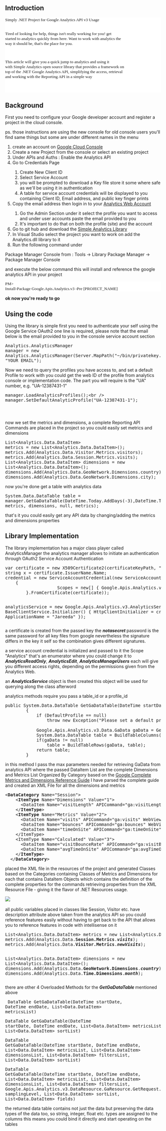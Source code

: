 
<h2>Introduction</h2><pre style="font-family: Consolas; font-size: 10pt; background-color: white;">Simply .NET Project for Google Analytics API v3 Usage
 
Tired of looking for help, things isn't really working for you! get started to analytics quickly from here.
Want to work with analytics the way it should be, that's the place for you.
 
This article will give you a quick jump to analytics and using it with Simple Analytics open source library that provides a framework on top of the .NET Google Analytics API, simplifying the access, retrieval and working with the Reporting API in a simple way 
 
</pre><h2>Background</h2><p>
        First you need to configure your Google developer account and register a project in the cloud console.</p><p>ps. those instructions are using the new console for old console users you'll find same things but some are under different names in the menu </p><ol><li> create an account on <a href="https://cloud.google.com/console/project">Google Cloud Console</a>  </li><li>Create a new Project from the console or select an existing project </li><li>Under APIs and Auths : Enable the Analytics API </li><li>Go to Credentials Page </li><ol><li>Create New Client ID </li><li>Select Service Account</li><li>you will be prompted to download a Key file store it some where safe as we'll be using it in authentication</li><li>A table for service account credentials will be displayed to you containing Client ID, Email address, and public key finger prints</li></ol><li>Copy the email address then login in to your <a href="http://www.google.com/analytics">Analytics Web Account</a> </li><ol><li> Go the Admin Section under it select the profile you want to access  and under user accounts paste the email provided to you </li><li> It's important to do that on both the profile (site) and the account  </li></ol><li>Go to git hub and download the <a href="https://github.com/rmostafa/DotNetAnalyticsAPI">Simple Analytics Library</a>  </li><li>In Visual Studio select the project you want to work on add the Analytics.dll library  to it</li><li>Run the following command under    </li></ol>Package Manager Console from : Tools -&gt; Library Package Manager -&gt; Package Manager Console <p>and execute the below command this will install and reference the google analytics API in your project </p><pre style="font-family: Consolas; font-size: 10pt; background-color: white;">PM&gt; Install-Package Google.Apis.Analytics.v3 -Pre [PROJECT_NAME] </pre><p><strong> ok now you're ready to go</strong> </p><h2>Using the code  </h2><p>
        Using the library is simple first you need to authenticate your self using the Google Service OAuth2 one line is required, please note that the email below is the email provided to you in the console service account section </p><pre lang="C#">Analytics.AnalyticsManager manager = new Analytics.AnalyticsManager(Server.MapPath(&quot;~/bin/privatekey.p12&quot;), &quot;YOUR_EMAIL&quot;); </pre><p>Now we need to query the profiles you have access to, and set a default Profile to work with you could get the web ID of the profile from analytics console or implementation code. The part you will require is the "UA" number, e.g. "UA-12387431-1"  </p>
<pre lang="C#">manager.LoadAnalyticsProfiles();&lt;br /&gt;
manager.SetDefaultAnalyticProfile(&quot;UA-12387431-1&quot;);
</pre>

<span style="color: black; font-family: Consolas, 'Courier New', Courier, mono; font-size: 9pt; white-space: pre;"> </span><span style="color: black; font-family: Consolas, 'Courier New', Courier, mono; font-size: 9pt; white-space: pre;"> </span> <p>now we set the metrics and dimensions, a complete Reporting API Commands are placed in the project so you could easily set  metrics and dimensions </p><pre lang="C#">List&lt;Analytics.Data.DataItem&gt; metrics = new List&lt;Analytics.Data.DataItem&gt;();
metrics.Add(Analytics.Data.Visitor.Metrics.visitors);
metrics.Add(Analytics.Data.Session.Metrics.visits);
List&lt;Analytics.Data.DataItem&gt; dimensions = new List&lt;Analytics.Data.DataItem&gt;();
dimensions.Add(Analytics.Data.GeoNetwork.Dimensions.country);
dimensions.Add(Analytics.Data.GeoNetwork.Dimensions.city);  </pre><p>now you're done get a table with analytics data  </p><pre lang="C++">System.Data.DataTable table = manager.GetGaDataTable(DateTime.Today.AddDays(-3),DateTime.Today, metrics, dimensions, null, metrics); </pre><p> that's it you could easily get any API data by changing/adding the metrics and dimensions properties </p><h2>



</h2><h2>Library Implementation </h2><p>The library implementation has a major class player called AnalyticsManager the analytics manager allows to initiate an authentication through OAuth2 Service Account Authentication</p><pre lang="C#">var certificate = new X509Certificate2(certificateKeyPath, &quot;notasecret&quot;, X509KeyStorageFlags.Exportable);
string x = certificate.IssuerName.Name;
credential = new ServiceAccountCredential(new ServiceAccountCredential.Initializer(apiEmail)
    {
                    Scopes = new[] { Google.Apis.Analytics.v3.AnalyticsService.Scope.Analytics }
        }.FromCertificate(certificate));

analyticsService = new Google.Apis.Analytics.v3.AnalyticsService(new BaseClientService.Initializer()
    {
            HttpClientInitializer = credential,
                    ApplicationName = &quot;Jareeda&quot;
        });
</pre>
<p> a certificate is created from the passed key the <strong><em>notasecret</em> </strong> password is the same password for all key files from google nevertheless the signature differs in the key it self so the combination gives different signatures.</p><p> a service account credential is initialized and passed to it the Scope &quot;Analytics&quot; that's an enumerator where you could change it to <strong><em>AnalyticsReadOnly</em></strong>, <strong><em>AnalyticsEdit</em></strong>, <strong><em>AnalyticsManageUsers</em></strong>  each will give you different access rights, depending on the permissions given from the Analytics Web.</p><p>an <em style="font-weight: bold;">AnalyticsService </em>object is then created this object will be used for querying along the class afterword</p><p>analytics methods require you pass a table_id or a profile_id</p><p><strong> </strong> </p>

<pre lang="cs">public System.Data.DataTable GetGaDataTable(DateTime startDate, DateTime endDate, List&lt;Data.<strong>DataItem</strong>&gt; metricsList, List&lt;Data.<strong>DataItem</strong>&gt; dimensionsList, List&lt;Data.<strong>DataItem</strong>&gt; filtersList, int? maxResults, Google.Apis.Analytics.v3.DataResource.GaResource.GetRequest.OutputEnum? output, Google.Apis.Analytics.v3.DataResource.GaResource.GetRequest.SamplingLevelEnum? samplingLevel, List&lt;Data.<strong>DataItem</strong>&gt; segmentList, List&lt;Data.<strong>DataItem</strong>&gt; sortList, int? startIndex, List&lt;Data.<strong>DataItem</strong>&gt; fieldsList)
        {
            if (DefaultProfile == null)
                throw new Exception(&quot;Please set a default profile first using SetDefaultAnalyticProfile method&quot;);
            
            Google.Apis.Analytics.v3.Data.GaData gaData = GetGaData(&quot;ga:&quot; + DefaultProfile.Id, startDate, endDate, Data.DataItem.GetString(metricsList), Data.DataItem.GetString(dimensionsList), Data.DataItem.GetString(filtersList), maxResults, output, samplingLevel, Data.DataItem.GetString(segmentList), Data.DataItem.GetString(sortList), startIndex, Data.DataItem.GetString(fieldsList));
            System.Data.DataTable table = BuildTableColumns(metricsList, dimensionsList);
            if(gaData != null)
                table = BuildTableRows(gaData, table);
            return table;
        }
</pre>
<p>in this method I pass the max parameters needed  for retrieving GaData from analytics API where the passed DataItem List are the complete Dimensions and Metrics List Organized By Category based on the <a href="https://developers.google.com/analytics/devguides/reporting/core/dimsmets">Google Complete Metrics and Dimensions  Reference Guide</a> I have parsed the complete guide and created an XML File for all the dimensions and metrics </p>

<pre lang="xml">&lt;<strong>DataCategory </strong>Name=&quot;Session&quot;&gt;
    &lt;<strong>ItemType </strong>Name=&quot;Dimensions&quot; Value=&quot;1&quot;&gt;
      &lt;DataItem Name=&quot;visitLength&quot; APICommand=&quot;ga:visitLength&quot; WebViewName=&quot;Visit Duration&quot; AppViewName=&quot;Session Duration&quot; DataType=&quot;STRING&quot; AllowedInSegments=&quot;True&quot;&gt;The length of a visit to your property measured in seconds and reported in second increments. The value returned is a string.&lt;/DataItem&gt;
    &lt;/<strong>ItemType</strong>&gt;
    &lt;<strong>ItemType </strong>Name=&quot;Metrics&quot; Value=&quot;2&quot;&gt;
      &lt;DataItem Name=&quot;visits&quot; APICommand=&quot;ga:visits&quot; WebViewName=&quot;Visits&quot; AppViewName=&quot;Sessions&quot; DataType=&quot;INTEGER&quot; AllowedInSegments=&quot;True&quot;&gt;Counts the total number of sessions.&lt;/DataItem&gt;
      &lt;DataItem Name=&quot;bounces&quot; APICommand=&quot;ga:bounces&quot; WebViewName=&quot;Bounces&quot; AppViewName=&quot;&quot; DataType=&quot;INTEGER&quot; AllowedInSegments=&quot;True&quot;&gt;The total number of single page (or single engagement hit) sessions for your property.&lt;/DataItem&gt;
      &lt;DataItem Name=&quot;timeOnSite&quot; APICommand=&quot;ga:timeOnSite&quot; WebViewName=&quot;Visit Duration&quot; AppViewName=&quot;Session Duration&quot; DataType=&quot;TIME&quot; AllowedInSegments=&quot;True&quot;&gt;The total duration of visitor sessions represented in total seconds.&lt;/DataItem&gt;
    &lt;/ItemType&gt;
    &lt;ItemType Name=&quot;Calculated&quot; Value=&quot;3&quot;&gt;
      &lt;DataItem Name=&quot;visitBounceRate&quot; APICommand=&quot;ga:visitBounceRate&quot; WebViewName=&quot;Bounce Rate&quot; AppViewName=&quot;&quot; DataType=&quot;PERCENT&quot; AllowedInSegments=&quot;False&quot;&gt;The percentage of single-page visits (i.e., visits in which the person left your property from the first page). (ga:bounces / ga:visits ) &lt;/DataItem&gt;
      &lt;DataItem Name=&quot;avgTimeOnSite&quot; APICommand=&quot;ga:avgTimeOnSite&quot; WebViewName=&quot;Avg. Visit Duration&quot; AppViewName=&quot;Avg. Session Duration&quot; DataType=&quot;TIME&quot; AllowedInSegments=&quot;False&quot;&gt;The average duration visitor sessions represented in total seconds. (ga:timeOnSite / ga:visits ) &lt;/DataItem&gt;
    &lt;/<strong>ItemType</strong>&gt;
  &lt;/<strong>DataCategory</strong>&gt;&nbsp;</pre>
<p>placed the XML file in the resources of the project and generated Classes based on the Categories containing Classes of Metrics  and Dimensions for each that contains DataItem Objects which contains the definition of the complete properties for the commands retrieving properties from the XML Resource File - giving it the flavor of .NET Resources usage.</p><p><img src="http://ifekra.net/analytics.jpg" style="font-size: 14px;" align="baseline" border="0" hspace="0" vspace="0" />&nbsp;</p><p>all public variables placed in classes like Session, Visitor etc. have description attribute above taken from the analytics API so you could reference features easily without having to get back to the API that allows you to reference features in code with intellisense on it</p><pre lang="C#">List&lt;Analytics.Data.DataItem&gt; metrics = new List&lt;Analytics.Data.DataItem&gt;();
metrics.Add(Analytics.Data.<strong>Session.Metrics</strong>.<strong><em>visits</em></strong>);
metrics.Add(Analytics.Data.<strong>Visitor.Metrics</strong>.<strong><em>newVisits</em></strong>);

List&lt;Analytics.Data.DataItem&gt; dimensions = new List&lt;Analytics.Data.DataItem&gt;();
dimensions.Add(Analytics.Data.<strong>GeoNetwork.Dimensions</strong>.<strong><em>country</em></strong>);
dimensions.Add(Analytics.Data.<strong>Time.Dimensions</strong>.<strong><em>month</em></strong>);&nbsp;</pre><p>there are other 4 Overloaded Methods for the <em style="font-weight: bold;">GetGaDataTable </em>mentioned above</p><pre lang="C#">&nbsp;DataTable GetGaDataTable(DateTime startDate, DateTime endDate, List&lt;Data.DataItem&gt; metricsList)</pre><pre lang="C#">DataTable GetGaDataTable(DateTime startDate, DateTime endDate, List&lt;Data.DataItem&gt; metricsList, List&lt;Data.DataItem&gt; sortList)</pre><pre lang="C#">DataTable GetGaDataTable(DateTime startDate, DateTime endDate, List&lt;Data.DataItem&gt; metricsList, List&lt;Data.DataItem&gt; dimensionsList, List&lt;Data.DataItem&gt; filtersList, List&lt;Data.DataItem&gt; sortList)</pre><pre lang="C#">DataTable GetGaDataTable(DateTime startDate, DateTime endDate, List&lt;Data.DataItem&gt; metricsList, List&lt;Data.DataItem&gt; dimensionsList, List&lt;Data.DataItem&gt; filtersList, Google.Apis.Analytics.v3.DataResource.GaResource.GetRequest.SamplingLevelEnum? samplingLevel, List&lt;Data.DataItem&gt; sortList, List&lt;Data.DataItem&gt; fields)&nbsp;</pre><p>the returned data table contains not just the data but preserving the data types of the data too, so string, integer, float etc. types are assigned to the columns this means you could bind it directly and start operating on the tables&nbsp;&nbsp;</p>


